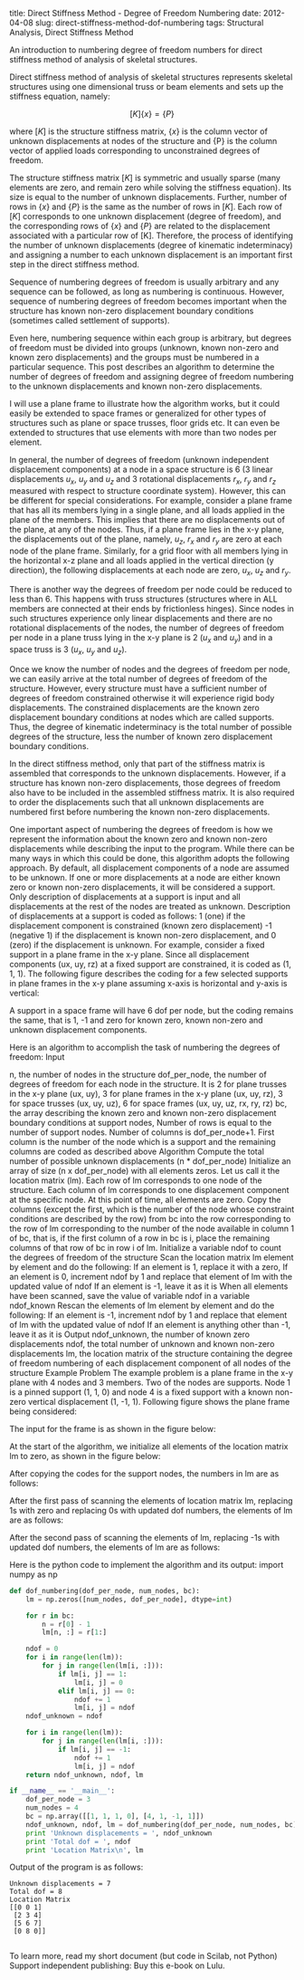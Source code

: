 title: Direct Stiffness Method - Degree of Freedom Numbering
date: 2012-04-08
slug: direct-stiffness-method-dof-numbering
tags: Structural Analysis, Direct Stiffness Method

An introduction to numbering degree of freedom numbers for direct stiffness method of analysis of skeletal structures.
<!-- PELICAN_END_SUMMARY -->

Direct stiffness method of analysis of skeletal structures represents skeletal structures using one dimensional truss or beam elements and sets up the stiffness equation, namely:

$$[K]\{x\} = \{P\}$$

where $[K]$ is the structure stiffness matrix, $\{x\}$ is the column vector of unknown displacements at nodes of the structure and {P} is the column vector of applied loads corresponding to unconstrained degrees of freedom.

The structure stiffness matrix $[K]$ is symmetric and usually sparse (many elements are zero, and remain zero while solving the stiffness equation). Its size is equal to the number of unknown displacements. Further, number of rows in $\{x\}$ and $\{P\}$ is the same as the number of rows in $[K]$. Each row of $[K]$ corresponds to one unknown displacement (degree of freedom), and the corresponding rows of $\{x\}$ and $\{P\}$ are related to the displacement associated with a particular row of [K]. Therefore, the process of identifying the number of unknown displacements (degree of kinematic indeterminacy) and assigning a number to each unknown displacement is an important first step in the direct stiffness method.

Sequence of numbering degrees of freedom is usually arbitrary and any sequence can be followed, as long as numbering is continuous. However, sequence of numbering degrees of freedom becomes important when the structure has known non-zero displacement boundary conditions (sometimes called settlement of supports).

Even here, numbering sequence within each group is arbitrary, but degrees of freedom must be divided into groups (unknown, known non-zero and known zero displacements) and the groups must be numbered in a particular sequence. This post describes an algorithm to determine the number of degrees of freedom and assigning degree of freedom numbering to the unknown displacements and known non-zero displacements.

I will use a plane frame to illustrate how the algorithm works, but it could easily be extended to space frames or generalized for other types of structures such as plane or space trusses, floor grids etc. It can even be extended to structures that use elements with more than two nodes per element.

In general, the number of degrees of freedom (unknown independent displacement components) at a node in a space structure is 6 (3 linear displacements $u_x$, $u_y$ and $u_z$ and 3 rotational displacements $r_x$, $r_y$ and $r_z$ measured with respect to structure coordinate system). However, this can be different for special considerations. For example, consider a plane frame that has all its members lying in a single plane, and all loads applied in the plane of the members. This implies that there are no displacements out of the plane, at any of the nodes. Thus, if a plane frame lies in the x-y plane, the displacements out of the plane, namely, $u_z$, $r_x$ and $r_y$ are zero at each node of the plane frame. Similarly, for a grid floor with all members lying in the horizontal x-z plane and all loads applied in the vertical direction (y direction), the following displacements at each node are zero, $u_x$, $u_z$ and $r_y$.

There is another way the degrees of freedom per node could be reduced to less than 6. This happens with truss structures (structures where in ALL members are connected at their ends by frictionless hinges). Since nodes in such structures experience only linear displacements and there are no rotational displacements of the nodes, the number of degrees of freedom per node in a plane truss lying in the x-y plane is 2 ($u_x$ and $u_y$) and in a space truss is 3 ($u_x$, $u_y$ and $u_z$).

Once we know the number of nodes and the degrees of freedom per node, we can easily arrive at the total number of degrees of freedom of the structure. However, every structure must have a sufficient number of degrees of freedom constrained otherwise it will experience rigid body displacements. The constrained displacements are the known zero displacement boundary conditions at nodes which are called supports. Thus, the degree of kinematic indeterminacy is the total number of possible degrees of the structure, less the number of known zero displacement boundary conditions.

In the direct stiffness method, only that part of the stiffness matrix is assembled that corresponds to the unknown displacements. However, if a structure has known non-zero displacements, those degrees of freedom also have to be included in the assembled stiffness matrix. It is also required to order the displacements such that all unknown displacements are numbered first before numbering the known non-zero displacements.

One important aspect of numbering the degrees of freedom is how we represent the information about the known zero and known non-zero displacements while describing the input to the program. While there can be many ways in which this could be done, this algorithm adopts the following approach. By default, all displacement components of a node are assumed to be unknown. If one or more displacements at a node are either known zero or known non-zero displacements, it will be considered a support. Only description of displacements at a support is input and all displacements at the rest of the nodes are treated as unknown. Description of displacements at a support is coded as follows:
1 (one) if the displacement component is constrained (known zero displacement)
-1 (negative 1) if the displacement is known non-zero displacement, and
0 (zero) if the displacement is unknown.
For example, consider a fixed support in a plane frame in the x-y plane. Since all displacement components (ux, uy, rz) at a fixed support are constrained, it is coded as (1, 1, 1). The following figure describes the coding for a few selected supports in plane frames in the x-y plane assuming x-axis is horizontal and y-axis is vertical:


A support in a space frame will have 6 dof per node, but the coding remains the same, that is 1, -1 and zero for known zero, known non-zero and unknown displacement components.

Here is an algorithm to accomplish the task of numbering the degrees of freedom:
Input

n, the number of nodes in the structure
dof_per_node, the number of degrees of freedom for each node in the structure. It is 2 for plane trusses in the x-y plane (ux, uy), 3 for plane frames in the x-y plane (ux, uy, rz), 3 for space trusses (ux, uy, uz), 6 for space frames (ux, uy, uz, rx, ry, rz)
bc, the array describing the known zero and known non-zero displacement boundary conditions at support nodes, Number of rows is equal to the number of support nodes. Number of columns is dof_per_node+1. First column is the number of the node which is a support and the remaining columns are coded as described above
Algorithm
Compute the total number of possible unknown displacements (n * dof_per_node)
Initialize an array of size (n x dof_per_node) with all elements zeros. Let us call it the location matrix (lm). Each row of  lm  corresponds to one node of the structure. Each column of  lm  corresponds to one displacement component at the specific node. At this point of time, all elements are zero.
Copy the columns (except the first, which is the number of the node whose constraint conditions are described by the row) from bc into the row corresponding to the row of  lm  corresponding to the number of the node available in column 1 of bc, that is, if the first column of a row in bc is i, place the remaining columns of that row of bc in row i of lm.
Initialize a variable ndof to count the degrees of freedom of the structure
Scan the location matrix lm element by element and do the following:
If an element is 1, replace it with a zero, 
If an element is 0, increment ndof by 1 and replace that element of lm with the updated value of ndof
If an element is -1, leave it as it is
When all elements have been scanned, save the value of variable ndof in a variable ndof_known
Rescan the elements of lm element by element and do the following:
If an element is -1, increment ndof by 1 and replace that element of lm with the updated value of ndof
If an element is anything other than -1, leave it as it is
Output
ndof_unknown, the number of known zero displacements
ndof, the total number of unknown and known non-zero displacements
lm, the location matrix of the structure containing the degree of freedom numbering of each displacement component of all nodes of the structure
Example Problem
The example problem is a plane frame in the x-y plane with 4 nodes and 3 members. Two of the nodes are supports. Node 1 is a pinned support (1, 1, 0) and node 4 is a fixed support with a known non-zero vertical displacement (1, -1, 1). Following figure shows the plane frame being considered:


The input for the frame is as shown in the figure below:


At the start of the algorithm, we initialize all elements of the location matrix lm to zero, as shown in the figure below:


After copying the codes for the support nodes, the numbers in lm are as follows:


After the first pass of scanning the elements of location matrix lm, replacing 1s with zero and replacing 0s with updated dof numbers, the elements of lm are as follows:



After the second pass of scanning the elements of lm, replacing -1s with updated dof numbers, the elements of lm are as follows:



Here is the python code to implement the algorithm and its output:
import numpy as np

~~~python
def dof_numbering(dof_per_node, num_nodes, bc):
    lm = np.zeros([num_nodes, dof_per_node], dtype=int)

    for r in bc:
        n = r[0] - 1
        lm[n, :] = r[1:]

    ndof = 0
    for i in range(len(lm)):
        for j in range(len(lm[i, :])):
            if lm[i, j] == 1:
                lm[i, j] = 0
            elif lm[i, j] == 0:
                ndof += 1
                lm[i, j] = ndof
    ndof_unknown = ndof

    for i in range(len(lm)):
        for j in range(len(lm[i, :])):
            if lm[i, j] == -1:
                ndof += 1
                lm[i, j] = ndof
    return ndof_unknown, ndof, lm

if __name__ == '__main__':
    dof_per_node = 3
    num_nodes = 4
    bc = np.array([[1, 1, 1, 0], [4, 1, -1, 1]])
    ndof_unknown, ndof, lm = dof_numbering(dof_per_node, num_nodes, bc)
    print 'Unknown displacements = ', ndof_unknown
    print 'Total dof = ', ndof
    print 'Location Matrix\n', lm
~~~

Output of the program is as follows:

~~~
Unknown displacements = 7
Total dof = 8
Location Matrix
[[0 0 1]
 [2 3 4]
 [5 6 7]
 [0 8 0]]
 
~~~

To learn more, read my short document (but code in Scilab, not Python) Support independent publishing: Buy this e-book on Lulu.
